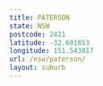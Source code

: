 ```yaml
---
title: PATERSON
state: NSW
postcode: 2421
latitude: -32.601853
longitude: 151.543017
url: /nsw/paterson/
layout: suburb
---
```


